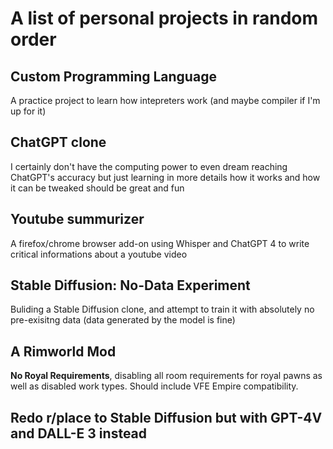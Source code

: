 # A list of personal projects in random order

## Custom Programming Language
A practice project to learn how intepreters work (and maybe compiler if  I'm up for it)

## ChatGPT clone
I certainly don't have the computing power to even dream reaching ChatGPT's accuracy but just learning in more details how it works and how it can be tweaked should be great and fun

## Youtube summurizer
A firefox/chrome browser add-on using Whisper and ChatGPT 4 to write critical informations about a youtube video

## Stable Diffusion: No-Data Experiment
Buliding a Stable Diffusion clone, and attempt to train it with absolutely no pre-exisitng data (data generated by the model is fine)

## A Rimworld Mod
**No Royal Requirements**, disabling all room requirements for royal pawns as well as disabled work types.
Should include VFE Empire compatibility.

## Redo r/place to Stable Diffusion but with GPT-4V and DALL-E 3 instead

